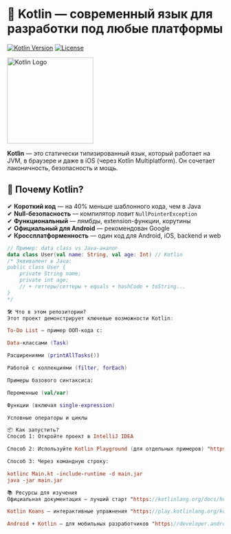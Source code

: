 
# 🚀 Kotlin — современный язык для разработки под любые платформы

[![Kotlin Version](https://img.shields.io/badge/Kotlin-1.9.0-blue.svg?logo=kotlin)](https://kotlinlang.org)
[![License](https://img.shields.io/badge/License-Apache%202.0-green.svg)](https://opensource.org/licenses/Apache-2.0)

<img src="https://upload.wikimedia.org/wikipedia/commons/thumb/7/74/Kotlin-logo.svg/1200px-Kotlin-logo.svg.png" width="200" alt="Kotlin Logo">

**Kotlin** — это статически типизированный язык, который работает на JVM, в браузере и даже в iOS (через Kotlin Multiplatform). Он сочетает лаконичность, безопасность и мощь.

## 🌟 Почему Kotlin?

✔ **Короткий код** — на 40% меньше шаблонного кода, чем в Java  
✔ **Null-безопасность** — компилятор ловит `NullPointerException`  
✔ **Функциональный** — лямбды, extension-функции, корутины  
✔ **Официальный для Android** — рекомендован Google  
✔ **Кроссплатформенность** — один код для Android, iOS, backend и web  

```kotlin
// Пример: data class vs Java-аналог
data class User(val name: String, val age: Int) // Kotlin
/* Эквивалент в Java:
public class User {
    private String name;
    private int age;
    // + геттеры/сеттеры + equals + hashCode + toString...
}
*/

🛠 Что в этом репозитории?
Этот проект демонстрирует ключевые возможности Kotlin:

To-Do List — пример ООП-кода с:

Data-классами (Task)

Расширениями (printAllTasks())

Работой с коллекциями (filter, forEach)

Примеры базового синтаксиса:

Переменные (val/var)

Функции (включая single-expression)

Условные операторы и циклы

📦 Как запустить?
Способ 1: Откройте проект в IntelliJ IDEA

Способ 2: Используйте Kotlin Playground (для отдельных примеров) "https://play.kotlinlang.org/"

Способ 3: Через командную строку:

kotlinc Main.kt -include-runtime -d main.jar
java -jar main.jar

📚 Ресурсы для изучения
Официальная документация — лучший старт "https://kotlinlang.org/docs/home.html"

Kotlin Koans — интерактивные упражнения "https://play.kotlinlang.org/koans/overview"

Android + Kotlin — для мобильных разработчиков "https://developer.android.com/kotlin"